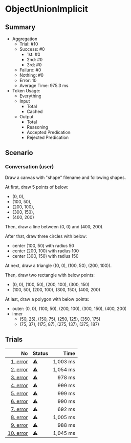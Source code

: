 # ObjectUnionImplicit
## Summary
  - Aggregation
    - Trial: #10
    - Success: #0
      - 1st: #0
      - 2nd: #0
      - 3rd: #0
    - Failure: #0
    - Nothing: #0
    - Error: 10
    - Average Time: 975.3 ms
  - Token Usage:
    - Everything
    - Input
      - Total
      - Cached
    - Output
      - Total
      - Reasoning
      - Accepted Predication
      - Rejected Predication

## Scenario
### Conversation (user)
Draw a canvas with "shape" filename and following shapes.

At first, draw 5 points of below:

  - (0, 0),
  - (100, 50),
  - (200, 100),
  - (300, 150),
  - (400, 200)

Then, draw a line between (0, 0) and (400, 200).

After that, draw three circles with below:

  - center (100, 50) with radius 50
  - center (200, 100) with radius 100
  - center (300, 150) with radius 150

At next, draw a triangle ((0, 0), (100, 50), (200, 100)).

Then, draw two rectangle with below points:

  - (0, 0), (100, 50), (200, 100), (300, 150)
  - (100, 50), (200, 100), (300, 150), (400, 200)

At last, draw a polygon with below points:

  - outer: (0, 0), (100, 50), (200, 100), (300, 150), (400, 200)
  - inner
    - (50, 25), (150, 75), (250, 125), (350, 175)
    - (75, 37), (175, 87), (275, 137), (375, 187)

## Trials
No | Status | Time
---:|:-------|------:
[1. error](./trials/1.error.json) | ⚠️ | 1,003 ms
[2. error](./trials/2.error.json) | ⚠️ | 1,054 ms
[3. error](./trials/3.error.json) | ⚠️ | 978 ms
[4. error](./trials/4.error.json) | ⚠️ | 999 ms
[5. error](./trials/5.error.json) | ⚠️ | 999 ms
[6. error](./trials/6.error.json) | ⚠️ | 990 ms
[7. error](./trials/7.error.json) | ⚠️ | 692 ms
[8. error](./trials/8.error.json) | ⚠️ | 1,005 ms
[9. error](./trials/9.error.json) | ⚠️ | 988 ms
[10. error](./trials/10.error.json) | ⚠️ | 1,045 ms
